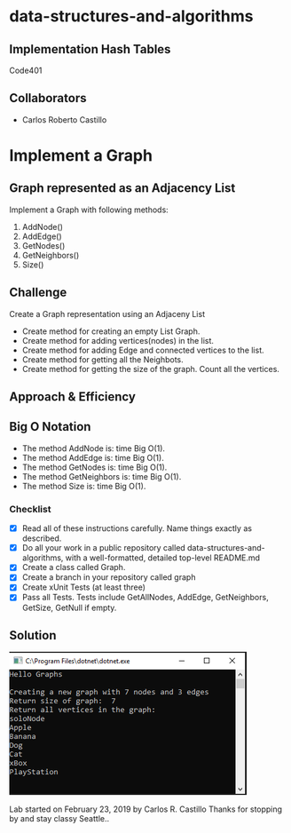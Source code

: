 # data-structures-and-algorithms
## Implementation Hash Tables
Code401 

## Collaborators
- Carlos Roberto Castillo

# Implement a Graph
## Graph represented as an Adjacency List
<!-- Short summary or background information -->
Implement a Graph with following methods:
1. AddNode()
2. AddEdge()
3. GetNodes()
4. GetNeighbors()
5. Size()

## Challenge
<!-- Description of the challenge -->
Create a Graph representation using an Adjaceny List
- Create method for creating an empty List Graph.
- Create method for adding vertices(nodes) in the list.
- Create method for adding Edge and connected vertices to the list.
- Create method for getting all the Neighbots.
- Create method for getting the size of the graph.  Count all the vertices.

## Approach & Efficiency
## Big O Notation
* The method AddNode is: time Big O(1).
* The method AddEdge is: time Big O(1).
* The method GetNodes is: time Big O(1).
* The method GetNeighbors is: time Big O(1).
* The method Size is: time Big O(1).

### Checklist

- [x] Read all of these instructions carefully. Name things exactly as described.
- [x] Do all your work in a public repository called data-structures-and-algorithms, with a well-formatted, detailed top-level README.md
- [x] Create a class called Graph.
- [x] Create a branch in your repository called graph
- [x] Create xUnit Tests (at least three)
- [X] Pass all Tests.  Tests include GetAllNodes, AddEdge, GetNeighbors, GetSize, GetNull if empty.

## Solution
<!-- Embedded whiteboard image -->
![](../../assets/Graphs.PNG?raw=true)

Lab started on February 23, 2019 by Carlos R. Castillo
Thanks for stopping by and stay classy Seattle..
